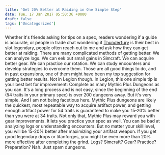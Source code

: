 ```yaml
---
title: 'Get 20% Better at Raiding in One Simple Step'
date: Tue, 17 Jan 2017 05:50:36 +0000
draft: false
tags: ['Uncategorized']
---
```


Whether it's friends asking for tips on a spec, readers wondering if a guide is accurate, or people in trade chat wondering if [Thunderfury](http://www.wowhead.com/item=19019/thunderfury-blessed-blade-of-the-windseeker) is their best in slot legendary, people often reach out to me and ask how they can get better at raiding. There are many complicated methods of getting better. We can analyze logs. We can eek out small gains in Simcraft. We can acquire better gear. We can practice our rotation. We can study encounters and develop strategies to overcome them. Those are all good things to do, and in past expansions, one of them might have been my top suggestion for getting better results. Not in Legion though. In Legion, this one simple tip is your best bet for improvement: Complete as many Mythic Plus Dungeons as you can. It's a long process and is not easy, since the beginning of the end (54 traits in your primary spec) is over 200 dungeons away. But it's very simple. And I am not being facetious here. Mythic Plus dungeons are likely the quickest, most repeatable way to acquire artifact power, and getting enough artifact power for 54 traits is guaranteed to make you 15-20% better than you were at 34 traits. Not only that, Mythic Plus may reward you with gear improvements. It lets you practice your spec as well. You can be bad at analyzing logs or understanding encounters. But no matter your skill level, you will be 15-20% better after maximizing your artifact weapon. If you get good legendary drops or titanforges, you might be even more than 20% more effective after completing the grind. Logs? Simcraft? Gear? Practice? Preparation? Nah. Just spam dungeons.